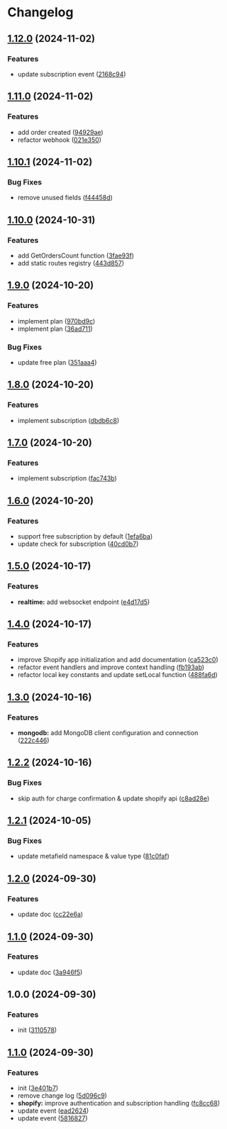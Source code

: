 # Changelog

## [1.12.0](https://github.com/aiocean/wireset/compare/v1.11.0...v1.12.0) (2024-11-02)


### Features

* update subscription event ([2168c94](https://github.com/aiocean/wireset/commit/2168c9410266a2b270ff3839d7be6ff019663735))

## [1.11.0](https://github.com/aiocean/wireset/compare/v1.10.1...v1.11.0) (2024-11-02)


### Features

* add order created ([94929ae](https://github.com/aiocean/wireset/commit/94929aea8fe323bf3a3cbdf3a54e90cf9cbd8916))
* refactor webhook ([021e350](https://github.com/aiocean/wireset/commit/021e3505d654e832e62093dd5838e3fbe4e3ec63))

## [1.10.1](https://github.com/aiocean/wireset/compare/v1.10.0...v1.10.1) (2024-11-02)


### Bug Fixes

* remove unused fields ([f44458d](https://github.com/aiocean/wireset/commit/f44458dc30b89c8a54420e50ec3ebdb622d03e62))

## [1.10.0](https://github.com/aiocean/wireset/compare/v1.9.0...v1.10.0) (2024-10-31)


### Features

* add GetOrdersCount function ([3fae93f](https://github.com/aiocean/wireset/commit/3fae93f03ce722b3e8e901116f9a34ac2eafd451))
* add static routes registry ([443d857](https://github.com/aiocean/wireset/commit/443d85782b314a5b395929ec6bac4be44c0d6348))

## [1.9.0](https://github.com/aiocean/wireset/compare/v1.8.0...v1.9.0) (2024-10-20)


### Features

* implement plan ([970bd9c](https://github.com/aiocean/wireset/commit/970bd9c5f8655e790f7a389affd0c7c55deb193a))
* implement plan ([36ad711](https://github.com/aiocean/wireset/commit/36ad7112f1eeb5c27c5e637b1ed781ab08e3f3f8))


### Bug Fixes

* update free plan ([351aaa4](https://github.com/aiocean/wireset/commit/351aaa40194b10fd32acfaf57dbaaefe9434bd42))

## [1.8.0](https://github.com/aiocean/wireset/compare/v1.7.0...v1.8.0) (2024-10-20)


### Features

* implement subscription ([dbdb6c8](https://github.com/aiocean/wireset/commit/dbdb6c879be96d477a444c5a302bded32766fd0c))

## [1.7.0](https://github.com/aiocean/wireset/compare/v1.6.0...v1.7.0) (2024-10-20)


### Features

* implement subscription ([fac743b](https://github.com/aiocean/wireset/commit/fac743bb3e1dbbd9fe8eaad1865fd76df722c84c))

## [1.6.0](https://github.com/aiocean/wireset/compare/v1.5.0...v1.6.0) (2024-10-20)


### Features

* support free subscription by default ([1efa6ba](https://github.com/aiocean/wireset/commit/1efa6ba17e63ef3509298026260778e51264ee20))
* update check for subscription ([40cd0b7](https://github.com/aiocean/wireset/commit/40cd0b7d16075cec31e7e68c34c51b113cf6c8a3))

## [1.5.0](https://github.com/aiocean/wireset/compare/v1.4.0...v1.5.0) (2024-10-17)


### Features

* **realtime:** add websocket endpoint ([e4d17d5](https://github.com/aiocean/wireset/commit/e4d17d547ab4b754a5ba51f57ba892b2f87077e2))

## [1.4.0](https://github.com/aiocean/wireset/compare/v1.3.0...v1.4.0) (2024-10-17)


### Features

* improve Shopify app initialization and add documentation ([ca523c0](https://github.com/aiocean/wireset/commit/ca523c09d7c8ce9c773600bc95ba5f56bf9b1513))
* refactor event handlers and improve context handling ([fb193ab](https://github.com/aiocean/wireset/commit/fb193abe3986a9148151bb48ecf8e0f9305688c4))
* refactor local key constants and update setLocal function ([488fa6d](https://github.com/aiocean/wireset/commit/488fa6de5316d338dea1feb288ff9ea9eccefb3a))

## [1.3.0](https://github.com/aiocean/wireset/compare/v1.2.2...v1.3.0) (2024-10-16)


### Features

* **mongodb:** add MongoDB client configuration and connection ([222c446](https://github.com/aiocean/wireset/commit/222c44612da1bd3340aef2f402b8b3c206f8f1f0))

## [1.2.2](https://github.com/aiocean/wireset/compare/v1.2.1...v1.2.2) (2024-10-16)


### Bug Fixes

* skip auth for charge confirmation & update shopify api ([c8ad28e](https://github.com/aiocean/wireset/commit/c8ad28e7d07896fbdcc301db6f1dc86daec84d21))

## [1.2.1](https://github.com/aiocean/wireset/compare/v1.2.0...v1.2.1) (2024-10-05)


### Bug Fixes

* update metafield namespace & value type ([81c0faf](https://github.com/aiocean/wireset/commit/81c0faf90aa7098bc4ab31cc826ad380d240d6fc))

## [1.2.0](https://github.com/aiocean/wireset/compare/v1.1.0...v1.2.0) (2024-09-30)


### Features

* update doc ([cc22e6a](https://github.com/aiocean/wireset/commit/cc22e6a3b554ffb968682db4e3228443313bef0d))

## [1.1.0](https://github.com/aiocean/wireset/compare/v1.0.0...v1.1.0) (2024-09-30)


### Features

* update doc ([3a946f5](https://github.com/aiocean/wireset/commit/3a946f54c99a619b63b1a41f2356e14d0c54e8eb))

## 1.0.0 (2024-09-30)


### Features

* init ([3110578](https://github.com/aiocean/wireset/commit/3110578aa343af96a8a5ffc349ac1030ff7be108))

## [1.1.0](https://github.com/aiocean/wireset/compare/v1.0.0...v1.1.0) (2024-09-30)


### Features

* init ([3e401b7](https://github.com/aiocean/wireset/commit/3e401b764cbb85917ee58234813979a3fd5824cf))
* remove change log ([5d096c9](https://github.com/aiocean/wireset/commit/5d096c9a33a5bec3941304cbb818aab91ba157c9))
* **shopify:** improve authentication and subscription handling ([fc8cc68](https://github.com/aiocean/wireset/commit/fc8cc684a0e7c90c23a686473107102c9ae73e06))
* update event ([ead2624](https://github.com/aiocean/wireset/commit/ead2624bfa70cf715c600d37eb515e6f523ca4c3))
* update event ([5816827](https://github.com/aiocean/wireset/commit/5816827a61a5da6ed6e5a368a80d6e314b6075e7))
